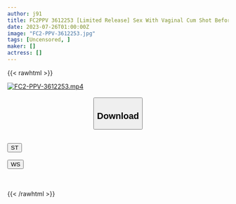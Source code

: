 ```yaml
---
author: j91
title: FC2PPV 3612253 [Limited Release] Sex With Vaginal Cum Shot Before Boyfriend Who Is Planning To Get Married After Graduation
date: 2023-07-26T01:00:00Z
image: "FC2-PPV-3612253.jpg"
tags: [Uncensored, ]
maker: []
actress: []
---
```



{{< rawhtml >}}

<div class="video" data-videoid="mqQgQgmwDotbPRo">
    <a href="javascript:;">
        <img src="https://my.j91.asia/posts/FC2-PPV-3612253/FC2-PPV-3612253.jpg" width="WIDTH" height="HEIGHT" alt="FC2-PPV-3612253.mp4" loading="lazy">
    </a>
</div>

<script type="text/javascript" src="https://j91.asia/asset/on-demand-st.js"></script>

<br>
  <link rel="stylesheet" href="https://j91.asia/asset/bs5.css">
  
  <center>
  <button class="btn btn-primary" type="button" data-bs-toggle="collapse" data-bs-target=".multi-collapse" aria-expanded="false" aria-controls="multiCollapseExample1 multiCollapseExample2"><h2>Download</h2></button></center>
</p>
<div class="row">
  <div class="col">
    <div class="collapse multi-collapse" id="multiCollapseExample1">
      <div class="card card-body">
	      	      <br>
<div class="buttons">  
<a href="https://streamtape.to/v/mqQgQgmwDotbPRo"><button class="btn-hover color-3"><i class="fa fa-download"></i> ST</button></a></div>
    </div>
  </div>
</div>
  <div class="col">
    <div class="collapse multi-collapse" id="multiCollapseExample2">
      <div class="card card-body">
	      <br>
<div class="buttons">
    <a href="https://wolfstream.tv/7qab5gcinbj3.html"><button class="btn-hover color-9"><i class="fa fa-download"></i> WS</button></a></div>
<br><br>
      </div>
    </div>
  </div>
</div>

{{< /rawhtml >}}
